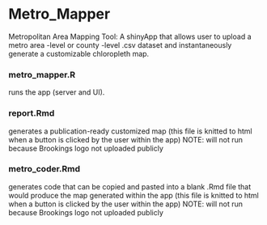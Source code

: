 # Metro_Mapper
Metropolitan Area Mapping Tool: A shinyApp that allows user to upload a metro area -level or county -level .csv dataset and instantaneously generate a customizable chloropleth map.


### metro_mapper.R
runs the app (server and UI). 

### report.Rmd
generates a publication-ready customized map (this file is knitted to html when a button is clicked by the user within the app)
NOTE: will not run because Brookings logo not uploaded publicly

### metro_coder.Rmd
generates code that can be copied and pasted into a blank .Rmd file that would produce the map generated within the app (this file is knitted to html when a button is clicked by the user within the app)
NOTE: will not run because Brookings logo not uploaded publicly
